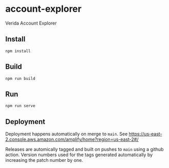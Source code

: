 # account-explorer
Verida Account Explorer

## Install 

```
npm install
```

## Build

```
npm run build
```

## Run

```
npm run serve
```

## Deployment

Deployment happens automatically on merge to `main`. See https://us-east-2.console.aws.amazon.com/amplify/home?region=us-east-2#/

Releases are automically tagged and built on pushes to `main` using a github action. Version numbers used for the tags generated automatically by increasing the patch number by one. 
